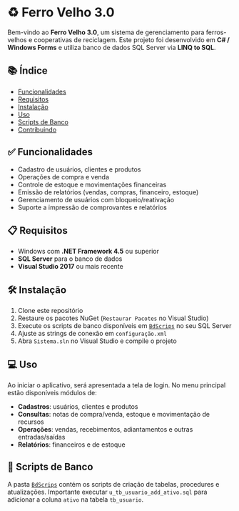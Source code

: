 # ♻️ Ferro Velho 3.0

Bem-vindo ao **Ferro Velho 3.0**, um sistema de gerenciamento para ferros-velhos e cooperativas de reciclagem. Este projeto foi desenvolvido em **C# / Windows Forms** e utiliza banco de dados SQL Server via **LINQ to SQL**.

## 📚 Índice
- [Funcionalidades](#funcionalidades)
- [Requisitos](#requisitos)
- [Instalação](#instalação)
- [Uso](#uso)
- [Scripts de Banco](#scripts-de-banco)
- [Contribuindo](#contribuindo)

## ✅ Funcionalidades
- Cadastro de usuários, clientes e produtos
- Operações de compra e venda
- Controle de estoque e movimentações financeiras
- Emissão de relatórios (vendas, compras, financeiro, estoque)
- Gerenciamento de usuários com bloqueio/reativação
- Suporte a impressão de comprovantes e relatórios

## 📋 Requisitos
- Windows com **.NET Framework 4.5** ou superior
- **SQL Server** para o banco de dados
- **Visual Studio 2017** ou mais recente

## 🛠️ Instalação
1. Clone este repositório
2. Restaure os pacotes NuGet (`Restaurar Pacotes` no Visual Studio)
3. Execute os scripts de banco disponíveis em [`BdScrips`](BdScrips/) no seu SQL Server
4. Ajuste as strings de conexão em `configuração.xml`
5. Abra `Sistema.sln` no Visual Studio e compile o projeto

## 💻 Uso
Ao iniciar o aplicativo, será apresentada a tela de login. No menu principal estão disponíveis módulos de:

- **Cadastros**: usuários, clientes e produtos
- **Consultas**: notas de compra/venda, estoque e movimentação de recursos
- **Operações**: vendas, recebimentos, adiantamentos e outras entradas/saídas
- **Relatórios**: financeiros e de estoque

## 📁 Scripts de Banco
A pasta [`BdScrips`](BdScrips/) contém os scripts de criação de tabelas, procedures e atualizações. Importante executar `u_tb_usuario_add_ativo.sql` para adicionar a coluna `ativo` na tabela `tb_usuario`.
